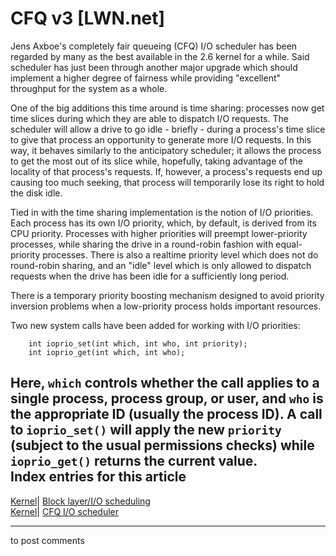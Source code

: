 # CFQ v3 [LWN.net]

Jens Axboe's completely fair queueing (CFQ) I/O scheduler has been regarded by many as the best available in the 2.6 kernel for a while. Said scheduler has just been through another major upgrade which should implement a higher degree of fairness while providing "excellent" throughput for the system as a whole. 

One of the big additions this time around is time sharing: processes now get time slices during which they are able to dispatch I/O requests. The scheduler will allow a drive to go idle - briefly - during a process's time slice to give that process an opportunity to generate more I/O requests. In this way, it behaves similarly to the anticipatory scheduler; it allows the process to get the most out of its slice while, hopefully, taking advantage of the locality of that process's requests. If, however, a process's requests end up causing too much seeking, that process will temporarily lose its right to hold the disk idle. 

Tied in with the time sharing implementation is the notion of I/O priorities. Each process has its own I/O priority, which, by default, is derived from its CPU priority. Processes with higher priorities will preempt lower-priority processes, while sharing the drive in a round-robin fashion with equal-priority processes. There is also a realtime priority level which does not do round-robin sharing, and an "idle" level which is only allowed to dispatch requests when the drive has been idle for a sufficiently long period. 

There is a temporary priority boosting mechanism designed to avoid priority inversion problems when a low-priority process holds important resources. 

Two new system calls have been added for working with I/O priorities: 
    
    
        int ioprio_set(int which, int who, int priority);
        int ioprio_get(int which, int who);
    

Here, `which` controls whether the call applies to a single process, process group, or user, and `who` is the appropriate ID (usually the process ID). A call to `ioprio_set()` will apply the new `priority` (subject to the usual permissions checks) while `ioprio_get()` returns the current value.  
Index entries for this article  
---  
[Kernel](/Kernel/Index)| [Block layer/I/O scheduling](/Kernel/Index#Block_layer-IO_scheduling)  
[Kernel](/Kernel/Index)| [CFQ I/O scheduler](/Kernel/Index#CFQ_IO_scheduler)  
  


* * *

to post comments 
